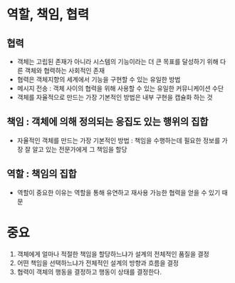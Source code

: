 # 역할, 책임, 협력
## 협력 
- 객체는 고립된 존재가 아니라 시스템의 기능이라는 더 큰 목표를 달성하기 위해 다른 객체와 협력하는 사회적인 존재
- 협력은 객체지향의 세계에서 기능을 구현할 수 있는 유일한 방법
- 메시지 전송 : 객체 사이의 협력을 위해 사용할 수 있는 유일한 커뮤니케이션 수단
- 객체를 자율적으로 만드는 가장 기본적인 방법은 내부 구현을 캡슐화 하는 것

## 책임 : 객체에 의해 정의되는 응집도 있는 행위의 집합
- 자율적인 객체를 만드는 가장 기본적인 방법 : 책임을 수행하는데 필요한 정보를 가장 잘 알고 있는 전문가에게 그 책임을 할당

## 역할 : 책임의 집합
- 역할이 중요한 이유는 역할을 통해 유연하고 재사용 가능한 협력을 얻을 수 있기 때문

# 중요 
1. 객체에게 얼마나 적절한 책임을 할당하느냐가 설계의 전체적인 품질을 결정
2. 어떤 책임을 선택하느냐가 전체적인 설계의 방향과 흐름을 결정
3. 협력이 객체의 행동을 결정하고 행동이 상태를 결정한다.

